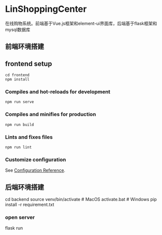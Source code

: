 # LinShoppingCenter

在线购物系统。前端基于Vue.js框架和element-ui界面库，后端基于flask框架和mysql数据库

## 前端环境搭建
## frontend setup
```
cd frontend
npm install
```

### Compiles and hot-reloads for development
```
npm run serve
```

### Compiles and minifies for production
```
npm run build
```

### Lints and fixes files
```
npm run lint
```

### Customize configuration
See [Configuration Reference](https://cli.vuejs.org/config/).


## 后端环境搭建
cd backend
source venv/bin/activate     #  MacOS
activate.bat                         # Windows
pip install -r requirement.txt

### open server
flask run



